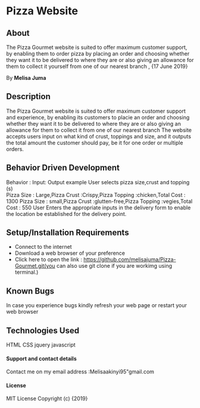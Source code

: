 # Pizza Website

## About
The Pizza Gourmet website is suited to offer maximum customer support, by enabling them to order pizza by placing an order and choosing whether they want it to be delivered to where they are or also giving an allowance for them to collect it yourself from one of our nearest branch , {17 June 2019}

By **Melisa Juma**

## Description

The Pizza Gourmet website is suited to offer maximum customer support and experience, by enabling its customers to placie an order and choosing whether they want it to be delivered to where they are or also giving an allowance for them to collect it  from one of our nearest branch
The website accepts users input on what kind of crust, toppings and size, and it outputs the total amount the customer should pay, be it for one order or multiple orders.


## Behavior Driven Development

Behavior :	Input:	Output example
User selects pizza size,crust and topping (s)	
Pizza Size : Large,Pizza Crust :Crispy,Pizza Topping :chicken,Total Cost : 1300
Pizza Size : small,Pizza Crust :glutten-free,Pizza Topping :vegies,Total Cost : 550
User Enters the appropriate inputs in the delivery form	to enable the location be established for the delivery point.


## Setup/Installation Requirements

* Connect to the internet
* Download a web browser of your preference
* Click here to open the link : https://github.com/melisajuma/Pizza-Gourmet.git(you can also use git clone if you are workimg using terminal.)


## Known Bugs
In case you experience bugs kindly refresh your web page or restart your web browser


## Technologies Used
 HTML  CSS  jquery  javascript 

#### Support and contact details
Contact me on my email address :Melisaakinyi95"gmail.com

#### License
MIT License Copyright (c) {2019}